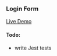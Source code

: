 ### Login Form


[Live Demo](https://login-form-kreiger.herokuapp.com/)

#### Todo:

- write Jest tests
